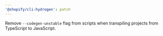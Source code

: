 ```yaml
---
'@shopify/cli-hydrogen': patch
---
```


Remove `--codegen-unstable` flag from scripts when transpiling projects from TypeScript to JavaScript.
